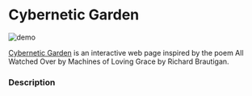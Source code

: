 # Cybernetic Garden
![demo](https://github.com/bluejaywalk/IML400/blob/master/CyberneticGardenFinal/assets/CyberneticGarden.gif)

[Cybernetic Garden](http://qianqianye.github.io/iml400/cybernetic-garden/) is an interactive web page inspired by the poem All Watched Over by Machines of Loving Grace by Richard Brautigan.


### Description

